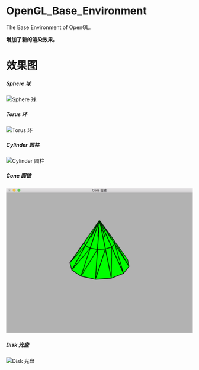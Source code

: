# OpenGL_Base_Environment
The Base Environment of OpenGL.

**增加了新的渲染效果。**


# 效果图
##### Sphere 球
![Sphere 球](https://github.com/HYAdonisCoding/OpenGL_Base_Environment/Images/Sphere%20球.png)
##### Torus 环
![Torus 环](https://github.com/HYAdonisCoding/OpenGL_Base_Environment/Images/Torus%20环.png) 
##### Cylinder 圆柱
![Cylinder 圆柱](https://github.com/HYAdonisCoding/OpenGL_Base_Environment/Images/Cylinder%20圆柱.png)
##### Cone 圆锥
![Cone 圆锥](https://github.com/HYAdonisCoding/OpenGL_Base_Environment/blob/Sphere/Images/Cone%20圆锥.png)
##### Disk 光盘
![Disk 光盘](https://github.com/HYAdonisCoding/OpenGL_Base_Environment/Images/Disk%20光盘.png)